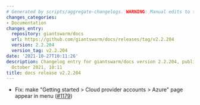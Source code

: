 ```yaml
---
# Generated by scripts/aggregate-changelogs. WARNING: Manual edits to this files will be overwritten.
changes_categories:
- Documentation
changes_entry:
  repository: giantswarm/docs
  url: https://github.com/giantswarm/docs/releases/tag/v2.2.204
  version: 2.2.204
  version_tag: v2.2.204
date: '2021-10-27T10:11:26'
description: Changelog entry for giantswarm/docs version 2.2.204, published on 27
  October 2021, 10:11
title: docs release v2.2.204
---
```


- Fix: make "Getting started > Cloud provider accounts > Azure" page appear in menu ([#1179](https://github.com/giantswarm/docs/pull/1179))
